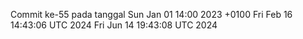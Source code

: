 Commit ke-55 pada tanggal Sun Jan 01 14:00 2023 +0100
Fri Feb 16 14:43:06 UTC 2024
Fri Jun 14 19:43:08 UTC 2024
